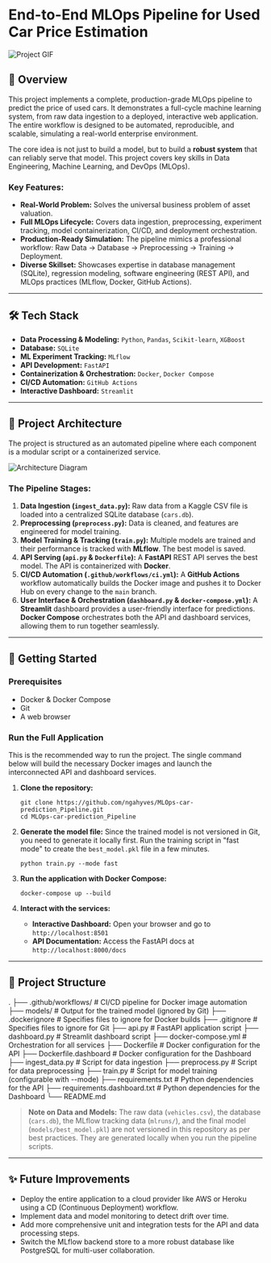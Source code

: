 # End-to-End MLOps Pipeline for Used Car Price Estimation

![Project GIF](https://github.com/user-attachments/assets/59650abe-163d-4f7f-9fcd-f8aa97562b03)

## 🌟 Overview

This project implements a complete, production-grade MLOps pipeline to predict the price of used cars. It demonstrates a full-cycle machine learning system, from raw data ingestion to a deployed, interactive web application. The entire workflow is designed to be automated, reproducible, and scalable, simulating a real-world enterprise environment.

The core idea is not just to build a model, but to build a **robust system** that can reliably serve that model. This project covers key skills in Data Engineering, Machine Learning, and DevOps (MLOps).

### Key Features:
- **Real-World Problem:** Solves the universal business problem of asset valuation.
- **Full MLOps Lifecycle:** Covers data ingestion, preprocessing, experiment tracking, model containerization, CI/CD, and deployment orchestration.
- **Production-Ready Simulation:** The pipeline mimics a professional workflow: Raw Data -> Database -> Preprocessing -> Training -> Deployment.
- **Diverse Skillset:** Showcases expertise in database management (SQLite), regression modeling, software engineering (REST API), and MLOps practices (MLflow, Docker, GitHub Actions).

---

## 🛠️ Tech Stack

- **Data Processing & Modeling:** `Python`, `Pandas`, `Scikit-learn`, `XGBoost`
- **Database:** `SQLite`
- **ML Experiment Tracking:** `MLflow`
- **API Development:** `FastAPI`
- **Containerization & Orchestration:** `Docker`, `Docker Compose`
- **CI/CD Automation:** `GitHub Actions`
- **Interactive Dashboard:** `Streamlit`

---

## 🚀 Project Architecture

The project is structured as an automated pipeline where each component is a modular script or a containerized service.

![Architecture Diagram](https://github.com/user-attachments/assets/ede7d169-52bc-4181-aeb6-6af1c43aab88)

### The Pipeline Stages:
1.  **Data Ingestion (`ingest_data.py`):** Raw data from a Kaggle CSV file is loaded into a centralized SQLite database (`cars.db`).
2.  **Preprocessing (`preprocess.py`):** Data is cleaned, and features are engineered for model training.
3.  **Model Training & Tracking (`train.py`):** Multiple models are trained and their performance is tracked with **MLflow**. The best model is saved.
4.  **API Serving (`api.py` & `Dockerfile`):** A **FastAPI** REST API serves the best model. The API is containerized with **Docker**.
5.  **CI/CD Automation (`.github/workflows/ci.yml`):** A **GitHub Actions** workflow automatically builds the Docker image and pushes it to Docker Hub on every change to the `main` branch.
6.  **User Interface & Orchestration (`dashboard.py` & `docker-compose.yml`):** A **Streamlit** dashboard provides a user-friendly interface for predictions. **Docker Compose** orchestrates both the API and dashboard services, allowing them to run together seamlessly.

---

## 🏁 Getting Started

### Prerequisites
- Docker & Docker Compose
- Git
- A web browser

### Run the Full Application
This is the recommended way to run the project. The single command below will build the necessary Docker images and launch the interconnected API and dashboard services.

1.  **Clone the repository:**
    ```shell
    git clone https://github.com/ngahyves/MLOps-car-prediction_Pipeline.git
    cd MLOps-car-prediction_Pipeline
    ```

2.  **Generate the model file:**
    Since the trained model is not versioned in Git, you need to generate it locally first. Run the training script in "fast mode" to create the `best_model.pkl` file in a few minutes.
    ```shell
    python train.py --mode fast
    ```

3.  **Run the application with Docker Compose:**
    ```shell
    docker-compose up --build
    ```

4.  **Interact with the services:**
    -   **Interactive Dashboard:** Open your browser and go to `http://localhost:8501`
    -   **API Documentation:** Access the FastAPI docs at `http://localhost:8000/docs`

---

## 📂 Project Structure
.
├── .github/workflows/ # CI/CD pipeline for Docker image automation
├── models/ # Output for the trained model (ignored by Git)
├── .dockerignore # Specifies files to ignore for Docker builds
├── .gitignore # Specifies files to ignore for Git
├── api.py # FastAPI application script
├── dashboard.py # Streamlit dashboard script
├── docker-compose.yml # Orchestration for all services
├── Dockerfile # Docker configuration for the API
├── Dockerfile.dashboard # Docker configuration for the Dashboard
├── ingest_data.py # Script for data ingestion
├── preprocess.py # Script for data preprocessing
├── train.py # Script for model training (configurable with --mode)
├── requirements.txt # Python dependencies for the API
├── requirements.dashboard.txt # Python dependencies for the Dashboard
└── README.md
> **Note on Data and Models:** The raw data (`vehicles.csv`), the database (`cars.db`), the MLflow tracking data (`mlruns/`), and the final model (`models/best_model.pkl`) are not versioned in this repository as per best practices. They are generated locally when you run the pipeline scripts.

---

## ✨ Future Improvements
- Deploy the entire application to a cloud provider like AWS or Heroku using a CD (Continuous Deployment) workflow.
- Implement data and model monitoring to detect drift over time.
- Add more comprehensive unit and integration tests for the API and data processing steps.
- Switch the MLflow backend store to a more robust database like PostgreSQL for multi-user collaboration.
